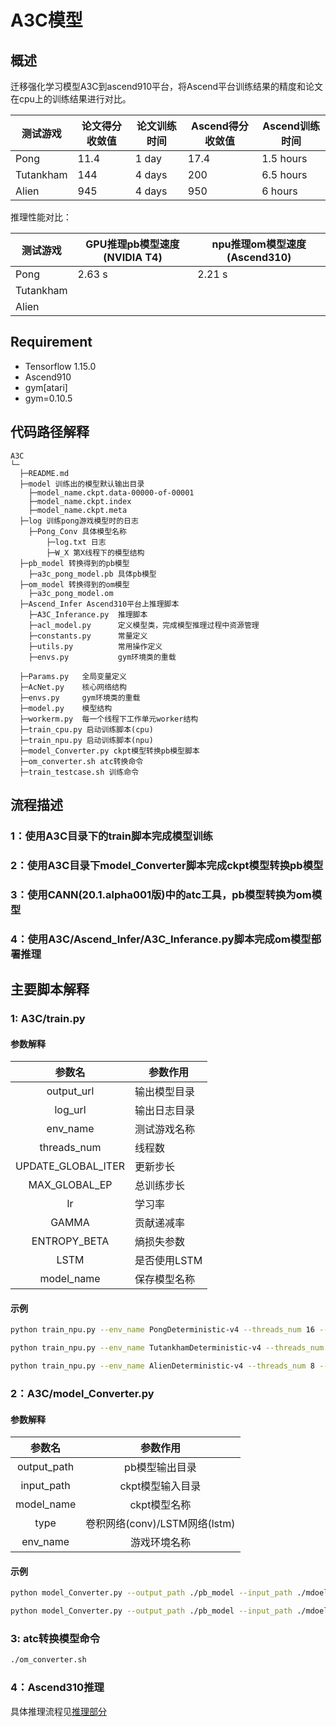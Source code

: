 

# A3C模型

## 概述

迁移强化学习模型A3C到ascend910平台，将Ascend平台训练结果的精度和论文在cpu上的训练结果进行对比。

| 测试游戏  | 论文得分收敛值 | 论文训练时间 | Ascend得分收敛值 | Ascend训练时间 |
| --------- | -------------- | ------------ | ---------------- | -------------- |
| Pong      | 11.4           | 1 day        | 17.4             | 1.5 hours      |
| Tutankham | 144            | 4 days       | 200              | 6.5 hours      |
| Alien     | 945            | 4 days       | 950              | 6 hours        |

推理性能对比：

| 测试游戏  | GPU推理pb模型速度(NVIDIA T4) | npu推理om模型速度(Ascend310) |
| --------- | ---------------------------- | ---------------------------- |
| Pong      | 2.63 s                       | 2.21 s                       |
| Tutankham |                              |                              |
| Alien     |                              |                              |



## Requirement

* Tensorflow 1.15.0
* Ascend910
* gym[atari]
* gym=0.10.5

## 代码路径解释

```shell
A3C
└─ 
  ├─README.md
  ├─model 训练出的模型默认输出目录
  	├─model_name.ckpt.data-00000-of-00001
  	├─model_name.ckpt.index
  	├─model_name.ckpt.meta
  ├─log 训练pong游戏模型时的日志
  	├─Pong_Conv 具体模型名称
  		├─log.txt 日志
  		├─W_X 第X线程下的模型结构
  ├─pb_model 转换得到的pb模型
  	├─a3c_pong_model.pb 具体pb模型
  ├─om_model 转换得到的om模型
  	├─a3c_pong_model.om
  ├─Ascend_Infer Ascend310平台上推理脚本
  	├─A3C_Inferance.py	推理脚本
  	├─acl_model.py		定义模型类，完成模型推理过程中资源管理
  	├─constants.py		常量定义
  	├─utils.py			常用操作定义
  	├─envs.py			gym环境类的重载
  
  ├─Params.py 	全局变量定义
  ├─AcNet.py 	核心网络结构
  ├─envs.py		gym环境类的重载
  ├─model.py 	模型结构
  ├─workerm.py 	每一个线程下工作单元worker结构
  ├─train_cpu.py 启动训练脚本(cpu)
  ├─train_npu.py 启动训练脚本(npu)
  ├─model_Converter.py ckpt模型转换pb模型脚本
  ├─om_converter.sh	atc转换命令
  ├─train_testcase.sh 训练命令
```

## 流程描述

### 1：使用A3C目录下的train脚本完成模型训练

### 2：使用A3C目录下model_Converter脚本完成ckpt模型转换pb模型

### 3：使用CANN(20.1.alpha001版)中的atc工具，pb模型转换为om模型

### 4：使用A3C/Ascend_Infer/A3C_Inferance.py脚本完成om模型部署推理



## 主要脚本解释

### 1: A3C/train.py

#### 参数解释

|       参数名       | 参数作用     |
| :----------------: | ------------ |
|     output_url     | 输出模型目录 |
|      log_url       | 输出日志目录 |
|      env_name      | 测试游戏名称 |
|    threads_num     | 线程数       |
| UPDATE_GLOBAL_ITER | 更新步长     |
|   MAX_GLOBAL_EP    | 总训练步长   |
|         lr         | 学习率       |
|       GAMMA        | 贡献递减率   |
|    ENTROPY_BETA    | 熵损失参数   |
|        LSTM        | 是否使用LSTM |
|     model_name     | 保存模型名称 |

#### 示例

```bash
python train_npu.py --env_name PongDeterministic-v4 --threads_num 16 --model_name a3c_Pong_model

python train_npu.py --env_name TutankhamDeterministic-v4 --threads_num 8 --MAX_GLOBAL_EP 5000 --lr 0.0005 --LSTM --model_name a3c_Tutankham_model_lstm

python train_npu.py --env_name AlienDeterministic-v4 --threads_num 8 --MAX_GLOBAL_EP 20000 --model_name a3c_Alien_model_lstm --lr 0.0005 --LSTM --UPDATE_GLOBAL_ITER 512
```

### 2：A3C/model_Converter.py

#### 参数解释

|   参数名    |           参数作用            |
| :---------: | :---------------------------: |
| output_path |        pb模型输出目录         |
| input_path  |       ckpt模型输入目录        |
| model_name  |         ckpt模型名称          |
|    type     | 卷积网络(conv)/LSTM网络(lstm) |
|  env_name   |         游戏环境名称          |

#### 示例

``` bash
python model_Converter.py --output_path ./pb_model --input_path ./mdoel --model_name model_Pong_Conv --type conv --env_name PongDeterministic-v4

python model_Converter.py --output_path ./pb_model --input_path ./mdoel --model_name model_Alien_Conv --type lstm --env_name AlienDeterministic-v4
```

### 3: atc转换模型命令

```bash
./om_converter.sh
```

### 4：Ascend310推理

具体推理流程见[推理部分](./Ascend_Infer/README.md)

